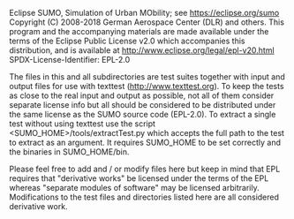 Eclipse SUMO, Simulation of Urban MObility; see https://eclipse.org/sumo
Copyright (C) 2008-2018 German Aerospace Center (DLR) and others.
This program and the accompanying materials
are made available under the terms of the Eclipse Public License v2.0
which accompanies this distribution, and is available at
http://www.eclipse.org/legal/epl-v20.html
SPDX-License-Identifier: EPL-2.0

The files in this and all subdirectories are test suites together with 
input and output files for use with texttest (http://www.texttest.org).
To keep the tests as close to the real input and output as possible,
not all of them consider separate license info but all should be considered
to be distributed under the same license as the SUMO source code (EPL-2.0).
To extract a single test without using texttest use the script
<SUMO_HOME>/tools/extractTest.py which accepts the full path to the test 
to extract as an argument. It requires SUMO_HOME to be set correctly and the
binaries in SUMO_HOME/bin.

Please feel free to add and / or modify files here but keep in mind that
EPL requires that "derivative works" be licensed under the terms of the EPL
whereas "separate modules of software" may be licensed arbitrarily.
Modifications to the test files and directories listed here are all
considered derivative work.
